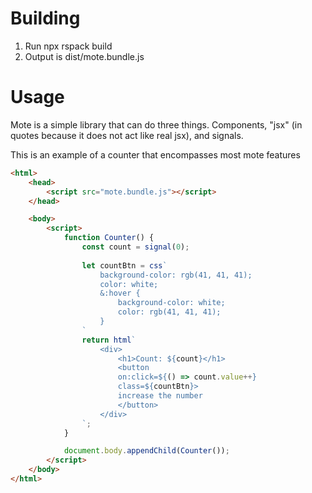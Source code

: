 # Building 
1. Run npx rspack build
2. Output is dist/mote.bundle.js

# Usage 
Mote is a simple library that can do three things. Components, "jsx" (in quotes because it does not act like real jsx), and signals.      

This is an example of a counter that encompasses most mote features     
```html
<html>    
	<head>      
		<script src="mote.bundle.js"></script>
	</head>     

	<body>    
		<script>     
			function Counter() {    
				const count = signal(0);   
                
                let countBtn = css`   
                    background-color: rgb(41, 41, 41);   
                    color: white;   
                    &:hover {    
                        background-color: white;     
                        color: rgb(41, 41, 41);    
                    }    
                `    
				return html`    
					<div>    
						<h1>Count: ${count}</h1>     
						<button       
                        on:click=${() => count.value++}   
                        class=${countBtn}>    
						increase the number     
						</button>    
					</div>    
				`;    
			}    

			document.body.appendChild(Counter());   
		</script>
	</body>
</html>

```